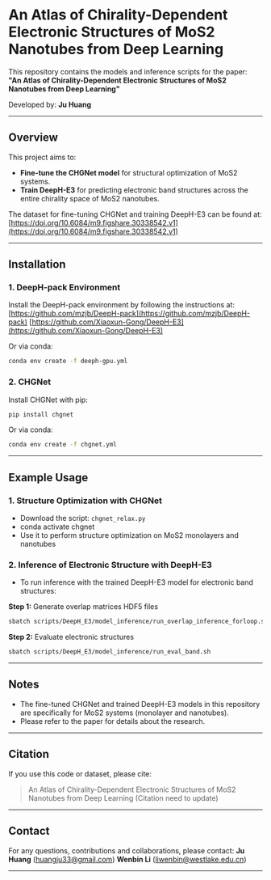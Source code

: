 # An Atlas of Chirality-Dependent Electronic Structures of MoS2 Nanotubes from Deep Learning

This repository contains the models and inference scripts for the paper:  
**"An Atlas of Chirality-Dependent Electronic Structures of MoS2 Nanotubes from Deep Learning"**

Developed by: **Ju Huang**

---

## Overview

This project aims to:

- **Fine-tune the CHGNet model** for structural optimization of MoS2 systems.
- **Train DeepH-E3** for predicting electronic band structures across the entire chirality space of MoS2 nanotubes.

The dataset for fine-tuning CHGNet and training DeepH-E3 can be found at:  
[https://doi.org/10.6084/m9.figshare.30338542.v1](https://doi.org/10.6084/m9.figshare.30338542.v1)

---

## Installation

### 1. DeepH-pack Environment

Install the DeepH-pack environment by following the instructions at:  
[https://github.com/mzjb/DeepH-pack](https://github.com/mzjb/DeepH-pack)
[https://github.com/Xiaoxun-Gong/DeepH-E3](https://github.com/Xiaoxun-Gong/DeepH-E3)

Or via conda:

```bash
conda env create -f deeph-gpu.yml
```

### 2. CHGNet

Install CHGNet with pip:

```bash
pip install chgnet
```

Or via conda:

```bash
conda env create -f chgnet.yml
```

---

## Example Usage

### 1. Structure Optimization with CHGNet

- Download the script: `chgnet_relax.py`
- conda activate chgnet
- Use it to perform structure optimization on MoS2 monolayers and nanotubes

### 2. Inference of Electronic Structure with DeepH-E3

- To run inference with the trained DeepH-E3 model for electronic band structures:

**Step 1:** Generate overlap matrices HDF5 files

```bash
sbatch scripts/DeepH_E3/model_inference/run_overlap_inference_forloop.sh
```

**Step 2:** Evaluate electronic structures

```bash
sbatch scripts/DeepH_E3/model_inference/run_eval_band.sh
```

---

## Notes

- The fine-tuned CHGNet and trained DeepH-E3 models in this repository are specifically for MoS2 systems (monolayer and nanotubes).
- Please refer to the paper for details about the research.
---

## Citation

If you use this code or dataset, please cite:

> An Atlas of Chirality-Dependent Electronic Structures of MoS2 Nanotubes from Deep Learning
> (Citation need to update)

---

## Contact

For any questions, contributions and collaborations, please contact:
**Ju Huang** ([huangju33@gmail.com](mailto:huangju33@gmail.com))
**Wenbin Li** ([liwenbin@westlake.edu.cn](mailto:liwenbin@westlake.edu.cn))

---
